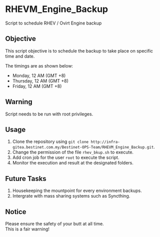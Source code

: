 # RHEVM_Engine_Backup

Script to schedule RHEV / Ovirt Engine backup

## Objective

This script objective is to schedule the backup to take place on specific time and date.  
  
The timings are as shown below:
* Monday, 12 AM (GMT +8)
* Thursday, 12 AM (GMT +8)
* Friday, 12 AM (GMT +8)

## Warning

Script needs to be run with root privileges.

## Usage

1. Clone the repository using ```git clone http://infra-gitea.bestinet.com.my/Bestinet-OPS-Team/RHEVM_Engine_Backup.git```.
2. Change the permission of the file ```rhev_bkup.sh``` to execute.
3. Add cron job for the user ```root``` to execute the script.
4. Monitor the execution and result at the designated folders.

## Future Tasks

1. Housekeeping the mountpoint for every environment backups.
2. Intergrate with mass sharing systems such as Syncthing.

## Notice

Please ensure the safety of your butt at all time.  
This is a fair warning!